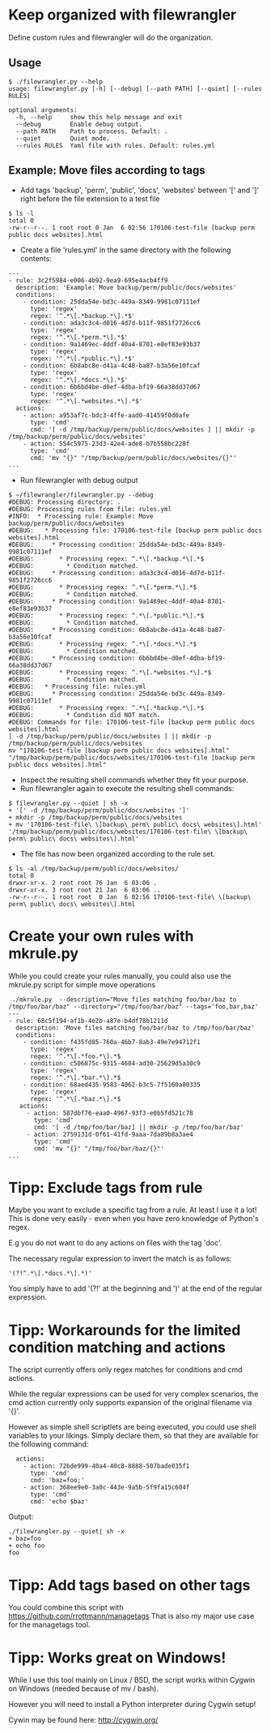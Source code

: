 # Keep organized with filewrangler

Define custom rules and filewrangler will do the organization.

## Usage

~~~
$ ./filewrangler.py --help
usage: filewrangler.py [-h] [--debug] [--path PATH] [--quiet] [--rules RULES]

optional arguments:
  -h, --help     show this help message and exit
  --debug        Enable debug output.
  --path PATH    Path to process. Default: .
  --quiet        Quiet mode.
  --rules RULES  Yaml file with rules. Default: rules.yml
~~~

## Example: Move files according to tags

  * Add tags 'backup', 'perm', 'public', 'docs', 'websites' between '[' and ']'
    right before the file extension to a test file

~~~
$ ls -l
total 0
-rw-r--r--. 1 root root 0 Jan  6 02:56 170106-test-file [backup perm public docs websites].html
~~~ 

  * Create a file 'rules.yml' in the same directory with the following contents:

~~~
---
- rule: 3c2f5984-e006-4b92-9ea9-695e4acb4ff9
  description: 'Example: Move backup/perm/public/docs/websites'
  conditions:
    - condition: 25dda54e-bd3c-449a-8349-9981c07111ef
      type: 'regex'
      regex: '^.*\[.*backup.*\].*$'
    - condition: ada3c3c4-d016-4d7d-b11f-9851f2726cc6
      type: 'regex'
      regex: '^.*\[.*perm.*\].*$'
    - condition: 9a1469ec-4ddf-40a4-8701-e8ef83e93b37
      type: 'regex'
      regex: '^.*\[.*public.*\].*$'
    - condition: 6b8abc8e-d41a-4c48-ba87-b3a56e10fcaf
      type: 'regex'
      regex: '^.*\[.*docs.*\].*$'
    - condition: 6b6bd4be-d0ef-4dba-bf19-66a38dd37d67
      type: 'regex'
      regex: '^.*\[.*websites.*\].*$'
  actions:
    - action: a953af7c-bdc3-4ffe-aad0-41459f0d0afe
      type: 'cmd'
      cmd: '[ -d /tmp/backup/perm/public/docs/websites ] || mkdir -p /tmp/backup/perm/public/docs/websites'
    - action: 554c5975-23d3-42e4-ade8-b7b558bc228f
      type: 'cmd'
      cmd: 'mv "{}" "/tmp/backup/perm/public/docs/websites/{}"'
...
~~~

  * Run filewrangler with debug output

~~~
$ ~/filewrangler/filewrangler.py --debug
#DEBUG: Processing directory: .
#DEBUG: Processing rules from file: rules.yml
#INFO:  * Processing rule: Example: Move backup/perm/public/docs/websites
#DEBUG:   * Processing file: 170106-test-file [backup perm public docs websites].html
#DEBUG:     * Processing condition: 25dda54e-bd3c-449a-8349-9981c07111ef
#DEBUG:       * Processing regex: ^.*\[.*backup.*\].*$
#DEBUG:         * Condition matched.
#DEBUG:     * Processing condition: ada3c3c4-d016-4d7d-b11f-9851f2726cc6
#DEBUG:       * Processing regex: ^.*\[.*perm.*\].*$
#DEBUG:         * Condition matched.
#DEBUG:     * Processing condition: 9a1469ec-4ddf-40a4-8701-e8ef83e93b37
#DEBUG:       * Processing regex: ^.*\[.*public.*\].*$
#DEBUG:         * Condition matched.
#DEBUG:     * Processing condition: 6b8abc8e-d41a-4c48-ba87-b3a56e10fcaf
#DEBUG:       * Processing regex: ^.*\[.*docs.*\].*$
#DEBUG:         * Condition matched.
#DEBUG:     * Processing condition: 6b6bd4be-d0ef-4dba-bf19-66a38dd37d67
#DEBUG:       * Processing regex: ^.*\[.*websites.*\].*$
#DEBUG:         * Condition matched.
#DEBUG:   * Processing file: rules.yml
#DEBUG:     * Processing condition: 25dda54e-bd3c-449a-8349-9981c07111ef
#DEBUG:       * Processing regex: ^.*\[.*backup.*\].*$
#DEBUG:         * Condition did NOT match.
#DEBUG: Commands for file: 170106-test-file [backup perm public docs websites].html
[ -d /tmp/backup/perm/public/docs/websites ] || mkdir -p /tmp/backup/perm/public/docs/websites
mv "170106-test-file [backup perm public docs websites].html" "/tmp/backup/perm/public/docs/websites/170106-test-file [backup perm public docs websites].html"
~~~

  * Inspect the resulting shell commands whether they fit your purpose.
  * Run filewrangler again to execute the resulting shell commands:

~~~
$ filewrangler.py --quiet | sh -x
+ '[' -d /tmp/backup/perm/public/docs/websites ']'
+ mkdir -p /tmp/backup/perm/public/docs/websites
+ mv '170106-test-file\ \[backup\ perm\ public\ docs\ websites\].html' '/tmp/backup/perm/public/docs/websites/170106-test-file\ \[backup\ perm\ public\ docs\ websites\].html'
~~~

  * The file has now been organized according to the rule set.

~~~
$ ls -al /tmp/backup/perm/public/docs/websites/
total 0
drwxr-xr-x. 2 root root 76 Jan  6 03:06 .
drwxr-xr-x. 3 root root 21 Jan  6 03:06 ..
-rw-r--r--. 1 root root  0 Jan  6 02:56 170106-test-file\ \[backup\ perm\ public\ docs\ websites\].html
~~~

# Create your own rules with mkrule.py

While you could create your rules manually, you could also use the mkrule.py script for simple move operations

~~~
 ./mkrule.py  --description="Move files matching foo/bar/baz to /tmp/foo/bar/baz" --directory="/tmp/foo/bar/baz" --tags='foo,bar,baz'
---
- rule: 68c5f194-af1b-4e2b-a87e-b4df78b1211d
  description: 'Move files matching foo/bar/baz to /tmp/foo/bar/baz'
  conditions:
    - condition: f435fd85-760a-46b7-8ab3-49e7e94712f1
      type: 'regex'
      regex: '^.*\[.*foo.*\].*$
    - condition: c506875c-9315-4684-ad30-25629d5a30c9
      type: 'regex'
      regex: '^.*\[.*bar.*\].*$
    - condition: 68aed435-9583-4062-b3c5-7f5160a80335
      type: 'regex'
      regex: '^.*\[.*baz.*\].*$
   actions:
     - action: 587dbf76-eaa0-4967-93f3-e0b5fd521c78
       type: 'cmd'
       cmd: '[ -d /tmp/foo/bar/baz] || mkdir -p /tmp/foo/bar/baz'
     - action: 2759131d-0f61-41fd-9aaa-7da89b8a3ae4
       type: 'cmd'
       cmd: 'mv "{}" "/tmp/foo/bar/baz/{}"'
...
~~~

# Tipp: Exclude tags from rule

Maybe you want to exclude a specific tag from a rule. At least I use it a lot!
This is done very easily - even when you have zero knowledge of Python's regex.

E.g you do not want to do any actions on files with the tag 'doc'.

The necessary regular expression to invert the match is as follows:

~~~
'(?!^.*\[.*docs.*\].*)'
~~~

You simply have to add '(?!' at the beginning and ')' at the end of the regular expression.

# Tipp: Workarounds for the limited condition matching and actions

The script currently offers only regex matches for conditions and cmd actions.

While the regular expressions can be used for very complex scenarios, the cmd
action currently only supports expansion of the original filename via '{}'.

However as simple shell scriptlets are being executed, you could use shell
variables to your likings. Simply declare them, so that they are available for
the following command:

~~~
  actions:
    - action: 72bde999-40a4-40c8-8888-507bade035f1
      type: 'cmd'
      cmd: 'baz=foo;'
    - action: 368ee9e0-3a0c-443e-9a5b-5f9fa15c604f
      type: 'cmd'
      cmd: 'echo $baz'
~~~

Output:

~~~
./filewrangler.py --quiet| sh -x
+ baz=foo
+ echo foo
foo
~~~

# Tipp: Add tags based on other tags

You could combine this script with https://github.com/rrottmann/managetags
That is also my major use case for the managetags tool.

# Tipp: Works great on Windows!

While I use this tool mainly on Linux / BSD, the script works within Cygwin on
Windows (needed because of mv / bash).

However you will need to install a Python interpreter during Cygwin setup!

Cywin may be found here: http://cygwin.org/
